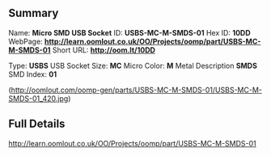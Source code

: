 

 ## Summary
Name: __Micro SMD USB Socket__
ID: __USBS-MC-M-SMDS-01__
Hex ID: __10DD__
WebPage: __http://learn.oomlout.co.uk/OO/Projects/oomp/part/USBS-MC-M-SMDS-01__
Short URL: __http://oom.lt/10DD__

Type: __USBS__ USB Socket 
Size: __MC__ Micro 
Color: __M__ Metal 
Description __SMDS__ SMD 
Index: __01__


(http://oomlout.com/oomp-gen/parts/USBS-MC-M-SMDS-01/USBS-MC-M-SMDS-01_420.jpg)


 ## Full Details
 http://learn.oomlout.co.uk/OO/Projects/oomp/part/USBS-MC-M-SMDS-01















